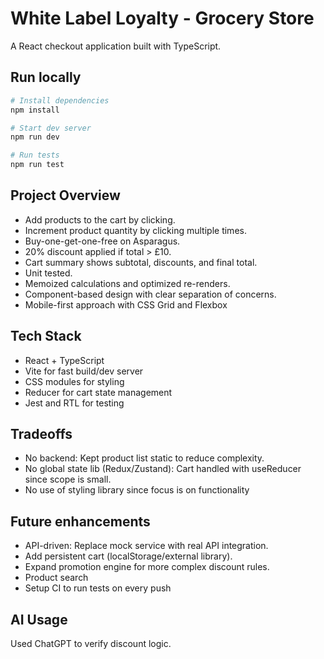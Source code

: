 # White Label Loyalty - Grocery Store

A React checkout application built with TypeScript.

## Run locally
```bash
# Install dependencies
npm install

# Start dev server
npm run dev

# Run tests
npm run test
```

## Project Overview
- Add products to the cart by clicking.
- Increment product quantity by clicking multiple times.
- Buy-one-get-one-free on Asparagus.
- 20% discount applied if total > £10.
- Cart summary shows subtotal, discounts, and final total.
- Unit tested.
- Memoized calculations and optimized re-renders.
- Component-based design with clear separation of concerns.
- Mobile-first approach with CSS Grid and Flexbox

## Tech Stack
- React + TypeScript
- Vite for fast build/dev server
- CSS modules for styling
- Reducer for cart state management
- Jest and RTL for testing

## Tradeoffs
- No backend: Kept product list static to reduce complexity.
- No global state lib (Redux/Zustand): Cart handled with  useReducer since scope is small.
- No use of styling library since focus is on functionality
  
## Future enhancements
- API-driven: Replace mock service with real API integration.
- Add persistent cart (localStorage/external library).
- Expand promotion engine for more complex discount rules.
- Product search
- Setup CI to run tests on every push

## AI Usage
Used ChatGPT to verify discount logic.
